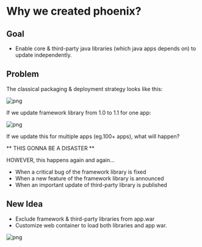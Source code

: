 Why we created phoenix?
=======================

Goal
----
* Enable core & third-party java libraries (which java apps depends on) to update independently.

Problem
-------
The classical packaging & deployment strategy looks like this: 

![png](https://raw.github.com/dianping/phoenix/master/docs/images/why-1.png)

If we update framework library from 1.0 to 1.1 for one app:

![png](https://raw.github.com/dianping/phoenix/master/docs/images/why-2.png)

If we update this for multiple apps (eg.100+ apps), what will happen?  

** THIS GONNA BE A DISASTER **

HOWEVER, this happens again and again...  

* When a critical bug of the framework library is fixed
* When a new feature of the framework library is announced
* When an important update of third-party library is published

New Idea
--------
* Exclude framework & third-party libraries from app.war
* Customize web container to load both libraries and app war.

![png](https://raw.github.com/dianping/phoenix/master/docs/images/why-3.png)



